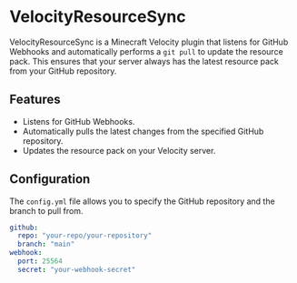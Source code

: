 # VelocityResourceSync

VelocityResourceSync is a Minecraft Velocity plugin that listens for GitHub Webhooks and automatically performs a `git pull` to update the resource pack. This ensures that your server always has the latest resource pack from your GitHub repository.

## Features

- Listens for GitHub Webhooks.
- Automatically pulls the latest changes from the specified GitHub repository.
- Updates the resource pack on your Velocity server.

## Configuration

The `config.yml` file allows you to specify the GitHub repository and the branch to pull from.

```yaml
github:
  repo: "your-repo/your-repository"
  branch: "main"
webhook:
  port: 25564
  secret: "your-webhook-secret"
```
